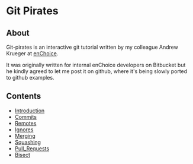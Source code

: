 # Git Pirates

## About

Git-pirates is an interactive git tutorial written by my colleague Andrew
Krueger at [enChoice](http://enchoice.com). 

It was originally written for internal enChoice developers on Bitbucket but he kindly agreed to let me post it on github,
where it's being slowly ported to github examples.

## Contents

- [Introduction](Introduction.md)
- [Commits](Commits.md)
- [Remotes](Remotes.md)
- [Ignores](Ignores.md)
- [Merging](Merging.md)
- [Squashing](Squashing.md)
- [Pull_Requests](Pull_Requests.md)
- [Bisect](Bisect.md)

